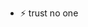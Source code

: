 
- ⚡ trust no one

<!---
leopardbyte/leopardbyte is a ✨ special ✨ repository because its `README.md` (this file) appears on your GitHub profile.
You can click the Preview link to take a look at your changes.
--->
